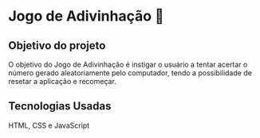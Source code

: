 # Jogo de Adivinhação :crystal_ball:


## Objetivo do projeto
O objetivo do Jogo de Adivinhação é instigar o usuário a tentar acertar o número gerado aleatoriamente pelo computador, tendo a possibilidade de resetar a aplicação e recomeçar.

## Tecnologias Usadas
HTML, CSS e JavaScript
